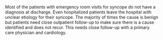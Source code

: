 Most of the patients with emergency room visits for syncope do not have a diagnosis at discharge. Even hospitalized patients leave the hospital with unclear etiology for their syncope. The majority of times the cause is benign but patients need close outpatient follow-up to make sure there is a cause identified and does not recur. This needs close follow-up with a primary care physician and cardiology.